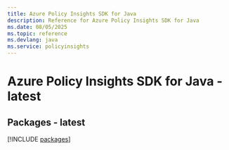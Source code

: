 ```yaml
---
title: Azure Policy Insights SDK for Java
description: Reference for Azure Policy Insights SDK for Java
ms.date: 08/05/2025
ms.topic: reference
ms.devlang: java
ms.service: policyinsights
---
```

# Azure Policy Insights SDK for Java - latest
## Packages - latest
[!INCLUDE [packages](policy-insights-index.md)]